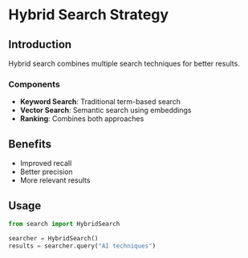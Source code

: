 # Hybrid Search Strategy

## Introduction
Hybrid search combines multiple search techniques for better results.

### Components
- **Keyword Search**: Traditional term-based search
- **Vector Search**: Semantic search using embeddings
- **Ranking**: Combines both approaches

## Benefits
- Improved recall
- Better precision
- More relevant results

## Usage
```python
from search import HybridSearch

searcher = HybridSearch()
results = searcher.query("AI techniques")
```
